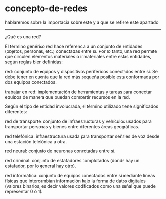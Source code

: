 # concepto-de-redes
hablaremos sobre la importacia sobre este y a que se refiere este apartado
***************
¿Qué es una red?

El término genérico red hace referencia a un conjunto de entidades (objetos, personas, etc.) conectadas entre sí. Por lo tanto, una red permite que circulen elementos materiales o inmateriales entre estas entidades, según reglas bien definidas: 

red: conjunto de equipos y dispositivos periféricos conectados entre sí. Se debe tener en cuenta que la red más pequeña posible está conformada por dos equipos conectados. 

trabajar en red: implementación de herramientas y tareas para conectar equipos de manera que puedan compartir recursos en la red. 

Según el tipo de entidad involucrada, el término utilizado tiene significados diferentes: 

red de transporte: conjunto de infraestructuras y vehículos usados para transportar personas y bienes entre diferentes áreas geográficas. 

red telefónica: infraestructura usada para transportar señales de voz desde una estación telefónica a otra. 

red neural: conjunto de neuronas conectadas entre sí. 

red criminal: conjunto de estafadores complotados (donde hay un estafador, por lo general hay otro). 

red informática: conjunto de equipos conectados entre sí mediante líneas físicas que intercambian información bajo la forma de datos digitales (valores binarios, es decir valores codificados como una señal que puede representar 0 ó 1). 
